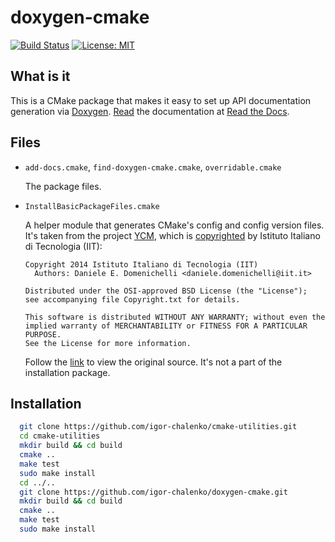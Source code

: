 # doxygen-cmake
[![Build Status](https://app.travis-ci.com/igor-chalenko/doxygen-cmake.svg?branch=master)](https://app.travis-ci.com/igor-chalenko/doxygen-cmake)
[![License: MIT](https://img.shields.io/badge/License-MIT-yellow.svg)](https://opensource.org/licenses/MIT)

What is it
----------

This is a CMake package that makes it easy to set up API documentation
generation via
[Doxygen](https://github.com/doxygen/doxygen).
[Read](https://doxygen-cmake.readthedocs.io/en/latest/index.html)
the documentation at [Read the Docs](https://readthedocs.io/).

Files
-----
* `add-docs.cmake`, `find-doxygen-cmake.cmake`,  `overridable.cmake` 

  The package files.

* `InstallBasicPackageFiles.cmake`

  A helper module that generates CMake's config and config version files.
  It's taken from the project [YCM](https://github.com/robotology/ycm),
  which is
  [copyrighted](https://github.com/robotology/ycm/blob/master/Copyright.txt)
  by Istituto Italiano di Tecnologia (IIT):

    ```
    Copyright 2014 Istituto Italiano di Tecnologia (IIT)
      Authors: Daniele E. Domenichelli <daniele.domenichelli@iit.it>

    Distributed under the OSI-approved BSD License (the "License");
    see accompanying file Copyright.txt for details.

    This software is distributed WITHOUT ANY WARRANTY; without even the
    implied warranty of MERCHANTABILITY or FITNESS FOR A PARTICULAR PURPOSE.
    See the License for more information.
    ```

  Follow the
  [link](https://github.com/robotology/ycm/blob/master/modules/InstallBasicPackageFiles.cmake)
  to view the original source. It's not a part of the installation package.
     
Installation
------------

```bash
  git clone https://github.com/igor-chalenko/cmake-utilities.git
  cd cmake-utilities
  mkdir build && cd build
  cmake ..
  make test
  sudo make install
  cd ../..
  git clone https://github.com/igor-chalenko/doxygen-cmake.git
  mkdir build && cd build
  cmake ..
  make test
  sudo make install
```
